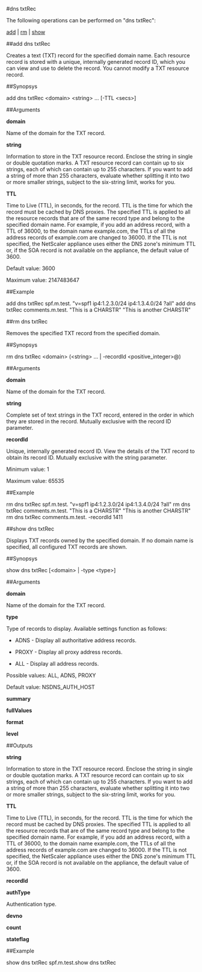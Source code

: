 #dns txtRec

The following operations can be performed on "dns txtRec":


[add](#add-dns-txtrec) | [rm](#rm-dns-txtrec) | [show](#show-dns-txtrec)

##add dns txtRec

Creates a text (TXT) record for the specified domain name. Each resource record is stored with a unique, internally generated record ID, which you can view and use to delete the record. You cannot modify a TXT resource record.


##Synopsys

add dns txtRec &lt;domain> &lt;string> ... [-TTL &lt;secs>]


##Arguments

<b>domain</b>
Name of the domain for the TXT record.

<b>string</b>
Information to store in the TXT resource record. Enclose the string in single or double quotation marks. A TXT resource record can contain up to six strings, each of which can contain up to 255 characters. If you want to add a string of more than 255 characters, evaluate whether splitting it into two or more smaller strings, subject to the six-string limit, works for you.

<b>TTL</b>
Time to Live (TTL), in seconds, for the record. TTL is the time for which the record must be cached by DNS proxies. The specified TTL is applied to all the resource records that are of the same record type and belong to the specified domain name. For example, if you add an address record, with a TTL of 36000, to the domain name example.com, the TTLs of all the address records of example.com are changed to 36000. If the TTL is not specified, the NetScaler appliance uses either the DNS zone's minimum TTL or, if the SOA record is not available on the appliance, the default value of 3600.
Default value: 3600
Maximum value: 2147483647



##Example

add dns txtRec spf.m.test. "v=spf1 ip4:1.2.3.0/24 ip4:1.3.4.0/24 ?all" add dns txtRec comments.m.test. "This is a CHARSTR" "This is another CHARSTR"

##rm dns txtRec

Removes the specified TXT record from the specified domain.


##Synopsys

rm dns txtRec &lt;domain> (&lt;string> ... | -recordId &lt;positive_integer>@)


##Arguments

<b>domain</b>
Name of the domain for the TXT record.

<b>string</b>
Complete set of text strings in the TXT record, entered in the order in which they are stored in the record. Mutually exclusive with the record ID parameter.

<b>recordId</b>
Unique, internally generated record ID. View the details of the TXT record to obtain its record ID. Mutually exclusive with the string parameter.
Minimum value: 1
Maximum value: 65535



##Example

rm dns txtRec spf.m.test. "v=spf1 ip4:1.2.3.0/24 ip4:1.3.4.0/24 ?all" rm dns txtRec comments.m.test. "This is a CHARSTR" "This is another CHARSTR" rm dns txtRec comments.m.test. -recordId 1411

##show dns txtRec

Displays TXT records owned by the specified domain. If no domain name is specified, all configured TXT records are shown.


##Synopsys

show dns txtRec [&lt;domain> | -type &lt;type>]


##Arguments

<b>domain</b>
Name of the domain for the TXT record.

<b>type</b>
Type of records to display. Available settings function as follows:
* ADNS - Display all authoritative address records.
* PROXY - Display all proxy address records.
* ALL - Display all address records.
Possible values: ALL, ADNS, PROXY
Default value: NSDNS_AUTH_HOST

<b>summary</b>

<b>fullValues</b>

<b>format</b>

<b>level</b>



##Outputs

<b>string</b>
Information to store in the TXT resource record. Enclose the string in single or double quotation marks. A TXT resource record can contain up to six strings, each of which can contain up to 255 characters. If you want to add a string of more than 255 characters, evaluate whether splitting it into two or more smaller strings, subject to the six-string limit, works for you.

<b>TTL</b>
Time to Live (TTL), in seconds, for the record. TTL is the time for which the record must be cached by DNS proxies. The specified TTL is applied to all the resource records that are of the same record type and belong to the specified domain name. For example, if you add an address record, with a TTL of 36000, to the domain name example.com, the TTLs of all the address records of example.com are changed to 36000. If the TTL is not specified, the NetScaler appliance uses either the DNS zone's minimum TTL or, if the SOA record is not available on the appliance, the default value of 3600.

<b>recordId</b>

<b>authType</b>
Authentication type.

<b>devno</b>

<b>count</b>

<b>stateflag</b>



##Example

show dns txtRec spf.m.test.show dns txtRec 

